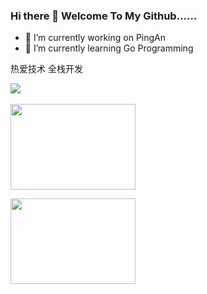 ### Hi there 👋 Welcome To My Github......

- 🔭 I’m currently working on PingAn
- 🌱 I’m currently learning Go Programming

热爱技术
全栈开发

<!--
**loveylwforever/loveylwforever** is a ✨ _special_ ✨ repository because its `README.md` (this file) appears on your GitHub profile.

Here are some ideas to get you started:

- 🔭 I’m currently working on ...
- 🌱 I’m currently learning ...
- 👯 I’m looking to collaborate on ...
- 🤔 I’m looking for help with ...
- 💬 Ask me about ...
- 📫 How to reach me: ...
- 😄 Pronouns: ...
- ⚡ Fun fact: ...
-->
<div><img src="https://github-profile-trophy.vercel.app/?username=loveylwforever&theme=gruvbox&row=1&column=7&no-frame=true&no-bg=true" /><br/><br/></div>

<img height="137px" width="200px" src="https://github-readme-stats-git-masterrstaa-rickstaa.vercel.app/api?username=loveylwforever&hide_title=true&hide_border=true&show_icons=true&include_all_commits=true&line_height=21text_color=000&icon_color=000&bg_color=0,ea6161,ffc64d,fffc4d,52fa5a&theme=graywhite" />

<img height="137px" width="200px" src="https://github-readme-stats-git-masterrstaa-rickstaa.vercel.app/api/top-langs/?username=loveylwforever&hide_title=true&hide_border=true&layout=compact&langs_count=6&text_color=000&icon_color=fff&bg_color=0,52fa5a,4dfcff,c64dff&theme=graywhite" /><br>
